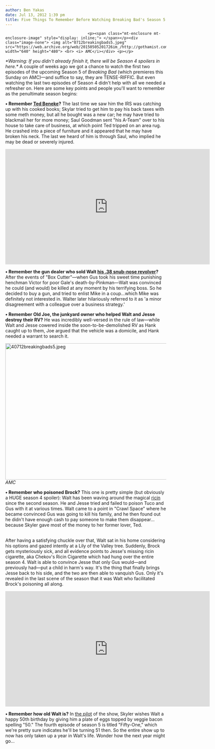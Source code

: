 ```yaml
---
author: Ben Yakas
date: Jul 13, 2012 1:39 pm
title: Five Things To Remember Before Watching Breaking Bad's Season 5 Premiere
---
```


	
										<p><span class="mt-enclosure mt-enclosure-image" style="display: inline;"> </span></p><div class="image-none"> <img alt="0712breakingbads5.jpeg" src="https://web.archive.org/web/20150505201726im_/http://gothamist.com/attachments/byakas/0712breakingbads5.jpeg" width="640" height="480"> <br> <i> AMC</i></div> <p></p>

<p><em>*Warning: If you didn&apos;t already finish it, there will be Season 4 spoilers in here.*</em> A couple of weeks ago we got a chance to watch the first two episodes of the upcoming Season 5 of <em>Breaking Bad</em> (which premieres this Sunday on AMC)&#x2014;and suffice to say, they are TENSE-RIFFIC. But even watching the last two episodes of Season 4 didn&apos;t help with all we needed a refresher on. Here are some key points and people you&apos;ll want to remember as the penultimate season begins:</p>

<p><strong>&#x2022; Remember <a href="https://web.archive.org/web/20150505201726/http://breakingbad.wikia.com/wiki/Ted_Beneke">Ted Beneke</a>?</strong> The last time we saw him the IRS was catching up with his cooked books; Skylar tried to get him to pay his back taxes with some meth money, but all he bought was a new car; he may have tried to blackmail her for more money; Saul Goodman sent &quot;his A-Team&quot; over to his house to take care of business, at which point Ted tripped on an area rug. He crashed into a piece of furniture and it appeared that he may have broken his neck. The last we heard of him is through Saul, who implied he may be dead or severely injured.</p>

<p><iframe width="640" height="360" src="https://web.archive.org/web/20150505201726if_/http://www.youtube.com/embed/10EbfbcdUiE" frameborder="0" allowfullscreen></iframe></p>

<p><strong>&#x2022; Remember the gun dealer who sold Walt <a href="https://web.archive.org/web/20150505201726/http://breakingbad.wikia.com/wiki/Thirty-Eight_Snub">his .38 snub-nose revolver</a>?</strong> After the events of &quot;Box Cutter&quot;&#x2014;when Gus took his sweet time punishing henchman Victor for poor Gale&apos;s death-by-Pinkman&#x2014;Walt was convinced he could (and would) be killed at any moment by his terrifying boss. So he decided to buy a gun, and tried to enlist Mike in a coup...which Mike was definitely not interested in. Walter later hilariously referred to it as &apos;a minor disagreement with a colleague over a business strategy.&apos;</p>

<p><strong>&#x2022; Remember Old Joe, the junkyard owner who helped Walt and Jesse destroy their RV?</strong> He was incredibly well-versed in the rule of law&#x2014;while Walt and Jesse cowered inside the soon-to-be-demolished RV as Hank caught up to them, Joe argued that the vehicle was a domicile, and Hank needed a warrant to search it.</p>

<p><span class="mt-enclosure mt-enclosure-image" style="display: inline;"> </span></p><div class="image-none"> <img alt="40712breakingbads5.jpeg" src="https://web.archive.org/web/20150505201726im_/http://gothamist.com/attachments/byakas/40712breakingbads5.jpeg" width="640" height="425"> <br> <i> AMC</i></div> <p></p>

<p><strong>&#x2022; Remember who poisoned Brock?</strong> This one is pretty simple (but obviously a HUGE season 4 spoiler): Walt has been waving around the magical <a href="https://web.archive.org/web/20150505201726/http://breakingbad.wikia.com/wiki/Ricin">ricin</a> since the second season. He and Jesse tried and failed to poison Tuco and Gus with it at various times. Walt came to a point in &quot;Crawl Space&quot; where he became convinced Gus was going to kill his family, and he then found out he didn&apos;t have enough cash to pay someone to make them disappear... because Skyler gave most of the money to her former lover, Ted. <br>
</p><p><br>
After having a satisfying chuckle over that, Walt sat in his home considering his options and gazed intently at a Lily of the Valley tree. Suddenly, Brock gets mysteriously sick, and all evidence points to Jesse&apos;s missing ricin cigarette, aka Chekov&apos;s Ricin Cigarette which had hung over the entire season 4. Walt is able to convince Jesse that only Gus would&#x2014;and previously had&#x2014;put a child in harm&apos;s way. It&apos;s the thing that finally brings Jesse back to his side, and the two are then able to vanquish Gus. Only it&apos;s revealed in the last scene of the season that it was Walt who facilitated Brock&apos;s poisoning all along.</p>

<p><iframe width="640" height="360" src="https://web.archive.org/web/20150505201726if_/http://www.youtube.com/embed/3BROfhjCycY" frameborder="0" allowfullscreen></iframe></p>

<p><strong>&#x2022; Remember how old Walt is?</strong> In <a href="https://web.archive.org/web/20150505201726/http://breakingbad.wikia.com/wiki/Pilot">the pilot</a> of the show, Skyler wishes Walt a happy 50th birthday by giving him a plate of eggs topped by veggie bacon spelling &quot;50.&quot; The fourth episode of season 5 is titled &quot;Fifty-One,&quot; which we&apos;re pretty sure indicates he&apos;ll be turning 51 then. So the entire show up to now has only taken up a year in Walt&apos;s life. Wonder how the next year might go...</p>					
										
									
				
